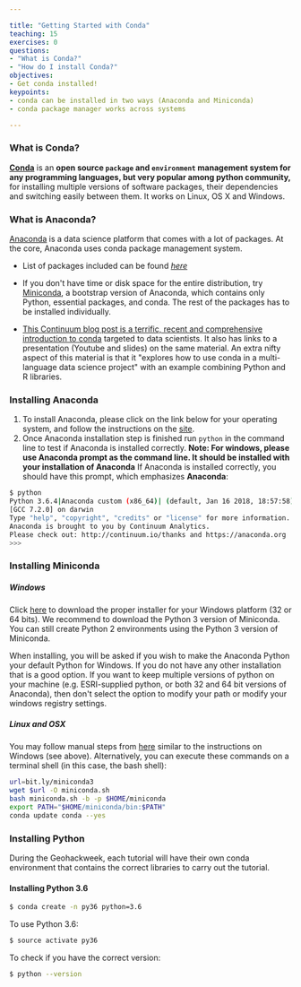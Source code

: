 ```yaml
---

title: "Getting Started with Conda"
teaching: 15
exercises: 0
questions:
- "What is Conda?"
- "How do I install Conda?" 
objectives:
- Get conda installed!
keypoints:
- conda can be installed in two ways (Anaconda and Miniconda)
- conda package manager works across systems

---
```


### What is Conda?
[**Conda**](http://conda.pydata.org/docs/) is an **open source `package` and `environment` management system for any programming languages, but very popular among python community,** for installing multiple versions of software packages, their dependencies and switching easily between them. It works on Linux, OS X and Windows.

### What is Anaconda?
[Anaconda](https://www.continuum.io/why-anaconda) is a data science platform that comes with a lot of packages. At the core, Anaconda uses conda package management system.

- List of packages included can be found [*here*](https://docs.continuum.io/anaconda/pkg-docs)

- If you don't have time or disk space for the entire distribution, try [Miniconda](http://conda.pydata.org/miniconda.html), a bootstrap version of Anaconda, which contains only Python, essential packages, and conda. The rest of the packages has to be installed individually.

- [This Continuum blog post is a terrific, recent and comprehensive introduction to conda](http://www.continuum.io/blog/conda-data-science) targeted to data scientists. It also has links to a presentation (Youtube and slides) on the same material. An extra nifty aspect of this material is that it "explores how to use conda in a multi-language data science project" with an example combining Python and R libraries.

### Installing Anaconda

1. To install Anaconda, please click on the link below for your operating system, and follow the instructions on the [site](https://www.continuum.io/downloads).
2. Once Anaconda installation step is finished run `python` in the command line to test if Anaconda is installed correctly. **Note: For windows, please use Anaconda prompt as the command line. It should be installed with your installation of Anaconda**
If Anaconda is installed correctly, you should have this prompt, which emphasizes **Anaconda**:

```bash
$ python
Python 3.6.4|Anaconda custom (x86_64)| (default, Jan 16 2018, 18:57:58)
[GCC 7.2.0] on darwin
Type "help", "copyright", "credits" or "license" for more information.
Anaconda is brought to you by Continuum Analytics.
Please check out: http://continuum.io/thanks and https://anaconda.org
>>>
```

### Installing Miniconda

##### Windows
Click [here](http://conda.pydata.org/miniconda.html) to download the proper installer for your Windows platform (32 or 64 bits).
We recommend to download the Python 3 version of Miniconda. You can still create Python 2 environments using the Python 3 version of Miniconda.

When installing, you will be asked if you wish to make the Anaconda Python your default Python for Windows.
If you do not have any other installation that is a good option.  If you want to keep multiple versions of python on your machine (e.g. ESRI-supplied python, or both 32 and 64 bit versions of Anaconda), then don't select the option to modify your path or modify your windows registry settings.

##### Linux and OSX
You may follow manual steps from [here](http://conda.pydata.org/miniconda.html) similar to the instructions on Windows (see above). Alternatively, you can execute these commands on a terminal shell (in this case, the bash shell):

```bash
url=bit.ly/miniconda3
wget $url -O miniconda.sh
bash miniconda.sh -b -p $HOME/miniconda
export PATH="$HOME/miniconda/bin:$PATH"
conda update conda --yes
```

### Installing Python
During the Geohackweek, each tutorial will have their own conda environment that contains the correct libraries to carry out the tutorial. 

#### Installing Python 3.6

``` bash
$ conda create -n py36 python=3.6
```

To use Python 3.6: 

``` bash
$ source activate py36
```

To check if you have the correct version: 

``` bash
$ python --version
```
